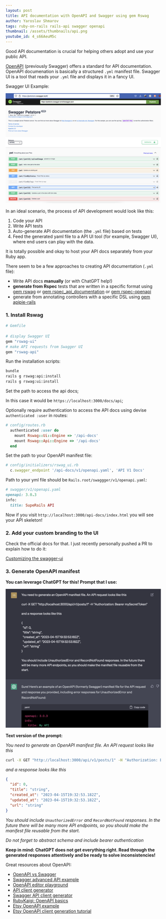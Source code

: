 ```yaml
---
layout: post
title: API documentation with OpenAPI and Swagger using gem Rswag 
author: Yaroslav Shmarov
tags: ruby-on-rails rails-api swagger openapi
thumbnail: /assets/thumbnails/api.png
youtube_id: 4_s66AeuM5c
---
```


Good API documentation is crucial for helping others adopt and use your public API.

[OpenAPI](https://swagger.io/solutions/getting-started-with-oas/) (previously Swagger) offers a standard for API documentation. OpenAPI documenation is basically a structured `.yml` manifest file. Swagger UI is a tool that reads your `.yml` file and displays it in a fancy UI.

Swagger UI Example:

![swagger ui pet store example](/assets/images/swagger-ui.png)

In an ideal scenario, the process of API development would look like this:
1. Code your API
2. Write API tests
3. Auto-generate API documentation (the `.yml` file) based on tests
4. Feed the generated yaml file to a API UI tool (for example, Swagger UI), where end users can play with the data.

It is totally possible and okay to host your API docs separately from your Ruby app.

There seem to be a few approaches to creating API documentation (`.yml` file):
- Write API docs **manually** (or with ChatGPT help!)
- **generate from Rspec** tests that are written in a specific format using [gem rswag](https://github.com/rswag/rswag) or [gem rspec_api_documentation](https://github.com/zipmark/rspec_api_documentation) or [gem rspec-openapi](https://github.com/exoego/rspec-openapi)
- generate from annotating controllers with a specific DSL using [gem apipie-rails](https://github.com/Apipie/apipie-rails)

### 1. Install Rswag

```ruby
# Gemfile

# display Swagger UI
gem "rswag-ui"
# make API requests from Swagger UI
gem "rswag-api"
```

Run the installation scripts:

```sh
bundle
rails g rswag:api:install
rails g rswag:ui:install
```

Set the path to access the api docs;

In this case it would be `https://localhost:3000/docs/api`;

Optionally require authentication to access the API docs using devise `authenticated :user` in routes:

```ruby
# config/routes.rb
  authenticated :user do
    mount Rswag::Ui::Engine => '/api-docs'
    mount Rswag::Api::Engine => '/api-docs'
  end
```

Set the path to your OpenAPI manifest file:

```ruby
# config/initializers/rswag_ui.rb
  c.swagger_endpoint '/api-docs/v1/openapi.yaml', 'API V1 Docs'
```

Path to your yml file should be `Rails.root/swaggger/v1/openapi.yaml`:

```ruby
# swagger/v1/openapi.yaml
openapi: 3.0.3
info:
  title: SupeRails API
```

Now if you visit `http://localhost:3000/api-docs/index.html` you will see your API skeleton!

### 2. Add your custom branding to the UI

Check the official docs for that. I just recently personally pushed a PR to explain how to do it:

[Customizing the swagger-ui](https://github.com/rswag/rswag#customizing-the-swagger-ui)

### 3. Generate OpenAPI manifest

**You can leverage ChatGPT for this! Prompt that I use:**

![chatgpt-openapi-generation](/assets/images/chatgpt-openapi-generation.png)

**Text version of the prompt:**

*You need to generate an OpenAPI manifest file. An API request looks like this*

```sh
curl -X GET "http://localhost:3000/api/v1/posts/1" -H "Authorization: Bearer mySecretToken"
```
*and a response looks like this*

```json
{
  "id": 0,
  "title": "string",
  "created_at": "2023-04-15T19:32:53.182Z",
  "updated_at": "2023-04-15T19:32:53.182Z",
  "url": "string"
}
```

*You should include `UnauthorizedError` and `RecordNotFound` responses. In the future there will be many more API endpoints, so you should make the manifest file reusable from the start.*

*Do not forget to abstract schema and include bearer authentication*

**Keep in mind: ChatGPT does not get everything right. Read through the generated responses attentively and be ready to solve inconsistencies!**

Great resources about OpenAPI:
* [OpenAPI vs Swagger](https://www.wallarm.com/what/openapi-vs-swagger-an-in-depth-clarification)
* [Swagger advanced API example](https://petstore.swagger.io/#/)
* [OpenAPI editor playground](https://editor.swagger.io/)
* [API client generator](https://github.com/OpenAPITools/openapi-generator)
* [Swagger API client generator](https://swagger.io/tools/swagger-codegen/)
* [RubyKaigi: OpenAPI basics](https://speakerdeck.com/ota42y/how-to-use-openapi3-for-api-developer-rubykaigi-2019)
* [Etsy OpenAPI example](https://www.etsy.com/openapi/generated/oas/3.0.0.json)
* [Etsy OpenAPI client generation tutorial](https://blog.tjoyal.dev/etsy-open-api-v3/)
